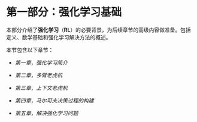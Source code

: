 # 第一部分：强化学习基础

本部分介绍了**强化学习**（**RL**）的必要背景，为后续章节的高级内容做准备。包括定义、数学基础和强化学习解决方法的概述。

本节包含以下章节：

+   *第一章*，*强化学习简介*

+   *第二章*，*多臂老虎机*

+   *第三章*，*上下文老虎机*

+   *第四章*，*马尔可夫决策过程的构建*

+   *第五章*，*解决强化学习问题*
